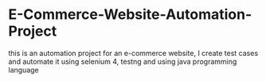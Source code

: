 # E-Commerce-Website-Automation-Project

this is an automation project for an e-commerce website, I create test cases and automate it using selenium 4, testng and using java programming language
